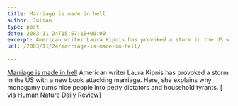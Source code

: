 ```yaml
---
title: Marriage is made in hell
author: Julian
type: post
date: 2003-11-24T15:57:18+00:00
excerpt: American writer Laura Kipnis has provoked a storm in the US with a new book attacking marriage. Here, she explains why monogamy turns nice people into petty dictators and household tyrants
url: /2003/11/24/marriage-is-made-in-hell/

---
```

[Marriage is made in hell][1] American writer Laura Kipnis has provoked a storm in the US with a new book attacking marriage. Here, she explains why monogamy turns nice people into petty dictators and household tyrants. [ via [Human Nature Daily Review][2]]

 [1]: https://observer.guardian.co.uk/comment/story/0,6903,1037049,00.html
 [2]: https://human-nature.com/nibbs/